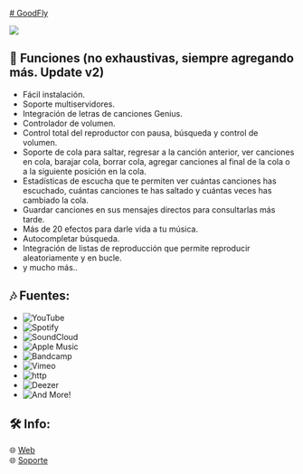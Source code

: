 [# GoodFly](https://github.com/user-attachments/assets/a7b766c4-f0a4-4e5f-9b05-6a7c29a21db4)

<a href="https://www.youtube.com/watch?v=dQw4w9WgXcQ"><img src="https://user-images.githubusercontent.com/73097560/115834477-dbab4500-a447-11eb-908a-139a6edaec5c.gif"></a>
<h2 id="features">🔔 Funciones (no exhaustivas, siempre agregando más. Update v2)</h2>

- Fácil instalación.
- Soporte multiservidores.
- Integración de letras de canciones Genius.
- Controlador de volumen.
- Control total del reproductor con pausa, búsqueda y control de volumen.
- Soporte de cola para saltar, regresar a la canción anterior, ver canciones en cola, barajar cola, borrar cola, agregar canciones al final de la cola o a la siguiente posición en la cola.
- Estadísticas de escucha que te permiten ver cuántas canciones has escuchado, cuántas canciones te has saltado y cuántas veces has cambiado la cola.
- Guardar canciones en sus mensajes directos para consultarlas más tarde.
- Más de 20 efectos para darle vida a tu música.
- Autocompletar búsqueda.
- Integración de listas de reproducción que permite reproducir aleatoriamente y en bucle.
- y mucho más..
  
## 🎶 Fuentes:

-   ![YouTube](https://img.shields.io/badge/YouTube-FF0000?style=plastic&logo=youtube&logoColor=white)
-   ![Spotify](https://img.shields.io/badge/Spotify-1ED760?style=plastic&logo=spotify&logoColor=white)
-   ![SoundCloud](https://img.shields.io/badge/SoundCloud-FF3300?style=plastic&logo=soundcloud&logoColor=white)
-   ![Apple Music](https://img.shields.io/badge/Apple%20Music-000000?style=plastic&logo=apple-music&logoColor=white)
-   ![Bandcamp](https://img.shields.io/badge/Bandcamp-629AA9?style=plastic&logo=bandcamp&logoColor=white)
-   ![Vimeo](https://img.shields.io/badge/Vimeo-1AB7EA?style=plastic&logo=vimeo&logoColor=white)
-   ![http](https://img.shields.io/badge/http-FFA500?style=plastic&logo=http&logoColor=white)
-   ![Deezer](https://img.shields.io/badge/Deezer-FF0000?style=plastic&logo=deezer&logoColor=white)
-   ![And More!](https://img.shields.io/badge/And-More!-e130e7?style=plastic&logo=deezer&logoColor=white)

## 🛠️ Info:

🌐 [Web](https://goodflyapp.com/)
<br>
🌐 [Soporte](https://instagram.com/goodfly.ar)
